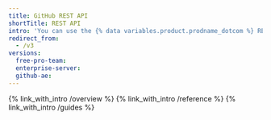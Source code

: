 ```yaml
---
title: GitHub REST API
shortTitle: REST API
intro: 'You can use the {% data variables.product.prodname_dotcom %} REST API to create calls to get the data you need to integrate with GitHub.'
redirect_from:
  - /v3
versions:
  free-pro-team: 
  enterprise-server:
  github-ae: 
---
```


{% link_with_intro /overview %}
{% link_with_intro /reference %}
{% link_with_intro /guides %}
